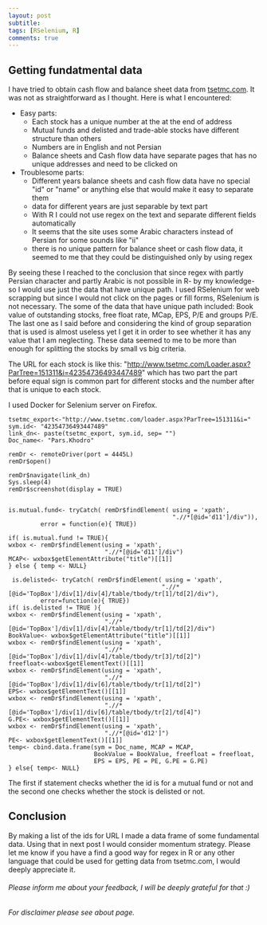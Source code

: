 ```yaml
---
layout: post
subtitle: 
tags: [RSelenium, R]
comments: true
---
```





Getting fundatmental data
-------------------------

I have tried to obtain cash flow and balance sheet data from
[tsetmc.com](http://www.tsetmc.com). It was not as straightforward as I
thought. Here is what I encountered:

-   Easy parts:
    -   Each stock has a unique number at the at the end of address
    -   Mutual funds and delisted and trade-able stocks have different
        structure than others
    -   Numbers are in English and not Persian
    -   Balance sheets and Cash flow data have separate pages that has
        no unique addresses and need to be clicked on
-   Troublesome parts:
    -   Different years balance sheets and cash flow data have no
        special "id" or "name" or anything else that would make it easy
        to separate them
    -   data for different years are just separable by text part
    -   With R I could not use regex on the text and separate different
        fields automatically
    -   It seems that the site uses some Arabic characters instead of
        Persian for some sounds like "ii"
    -   there is no unique pattern for balance sheet or cash flow data,
        it seemed to me that they could be distinguished only by using
        regex

By seeing these I reached to the conclusion that since regex with partly
Persian character and partly Arabic is not possible in R- by my
knowledge- so I would use just the data that have unique path. I used
RSelenium for web scrapping but since I would not click on the pages or
fill forms, RSelenium is not necessary. The some of the data that have
unique path included: Book value of outstanding stocks, free float rate,
MCap, EPS, P/E and groups P/E. The last one as I said before and
considering the kind of group separation that is used is almost useless
yet I get it in order to see whether it has any value that I am
neglecting. These data seemed to me to be more than enough for splitting
the stocks by small vs big criteria.

The URL for each stock is like this:
"<http://www.tsetmc.com/Loader.aspx?ParTree=151311&i=42354736493447489>"
which has two part the part before equal sign is common part for
different stocks and the number after that is unique to each stock.

I used Docker for Selenium server on Firefox.

    tsetmc_export<-"http://www.tsetmc.com/loader.aspx?ParTree=151311&i="
    sym.id<- "42354736493447489"
    link_dn<- paste(tsetmc_export, sym.id, sep= "")
    Doc_name<- "Pars.Khodro"

    remDr <- remoteDriver(port = 4445L)
    remDr$open()
     
    remDr$navigate(link_dn)
    Sys.sleep(4)   
    remDr$screenshot(display = TRUE)


    is.mutual.fund<- tryCatch( remDr$findElement( using = 'xpath',
                                                  ".//*[@id='d11']/div")),
             error = function(e){ TRUE})

    if( is.mutual.fund != TRUE){
    wxbox <- remDr$findElement(using = 'xpath',
                               ".//*[@id='d11']/div")
    MCAP<- wxbox$getElementAttribute("title")[[1]]
    } else { temp <- NULL}

     is.delisted<- tryCatch( remDr$findElement( using = 'xpath',
                                               ".//*[@id='TopBox']/div[1]/div[4]/table/tbody/tr[1]/td[2]/div"),
             error=function(e){ TRUE})
    if( is.delisted != TRUE ){
    wxbox <- remDr$findElement(using = 'xpath',
                               ".//*[@id='TopBox']/div[1]/div[4]/table/tbody/tr[1]/td[2]/div")
    BookValue<- wxbox$getElementAttribute("title")[[1]]
    wxbox <- remDr$findElement(using = 'xpath',
                               ".//*[@id='TopBox']/div[1]/div[4]/table/tbody/tr[3]/td[2]")
    freefloat<-wxbox$getElementText()[[1]]
    wxbox <- remDr$findElement(using = 'xpath',
                               ".//*[@id='TopBox']/div[1]/div[6]/table/tbody/tr[1]/td[2]")
    EPS<- wxbox$getElementText()[[1]]
    wxbox <- remDr$findElement(using = 'xpath',
                               ".//*[@id='TopBox']/div[1]/div[6]/table/tbody/tr[2]/td[4]")
    G.PE<- wxbox$getElementText()[[1]]
    wxbox <- remDr$findElement(using = 'xpath',
                               ".//*[@id='d12']")
    PE<- wxbox$getElementText()[[1]]
    temp<- cbind.data.frame(sym = Doc_name, MCAP = MCAP,
                            BookValue = BookValue, freefloat = freefloat,
                            EPS = EPS, PE = PE, G.PE = G.PE)
    } else{ temp<- NULL}

The first if statement checks whether the id is for a mutual fund or not
and the second one checks whether the stock is delisted or not.

Conclusion
----------

By making a list of the ids for URL I made a data frame of some
fundamental data. Using that in next post I would consider momentum
strategy. Please let me know if you have a find a good way for regex in
R or any other language that could be used for getting data from
tsetmc.com, I would deeply appreciate it.

###### *Please inform me about your feedback, I will be deeply grateful for that :)*

###### For disclaimer please see about page.
